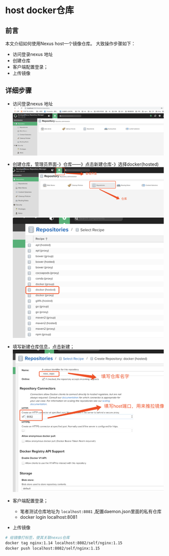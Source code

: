 # host docker仓库

## 前言

本文介绍如何使用Nexus host一个镜像仓库。 大致操作步骤如下：  
* 访问登录nexus 地址 
* 创建仓库
* 客户端配置登录；
* 上传镜像 

##  详细步骤


* 访问登录nexus 地址  
 ![](./assets/2019-10-20-22-44-43.png)

* 创建仓库，管理员界面-》仓库——》点击新建仓库-》选择docker(hosted)   
![](./assets/2019-10-20-22-45-30.png)   
![](./assets/2019-10-20-22-47-05.png)  

* 填写新建仓库信息，点击新建；    
![](./assets/2019-10-20-22-49-17.png)    

* 客户端配置登录； 
  * 笔者测试仓库地址为 ``localhost:8081`` ,配置daemon.json里面的私有仓库
  * docker login localhost:8081  


* 上传镜像 

```bash 
# 给镜像打标签，使其关联nexus仓库
docker tag nginx:1.14 localhost:8082/self/nginx:1.15
docker push localhost:8082/self/nginx:1.15
```

